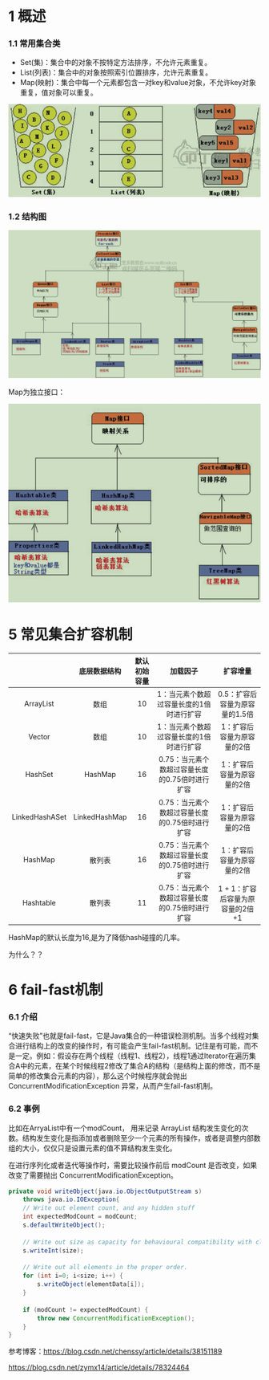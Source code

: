 # 1 概述 

### 1.1 常用集合类

- Set(集)：集合中的对象不按特定方法排序，不允许元素重复。
- List(列表)：集合中的对象按照索引位置排序，允许元素重复。
- Map(映射)：集合中每一个元素都包含一对key和value对象，不允许key对象重复，值对象可以重复。

![](../assets/1.3.png)





### 1.2 结构图

![](../assets/1.1.png)



Map为独立接口：

![](../assets/1.2.png)







# 5 常见集合扩容机制

|                | 底层数据结构  | 默认初始容量 |                    加载因子                    |             扩容增量             |
| :------------: | :-----------: | :----------: | :--------------------------------------------: | :------------------------------: |
|   ArrayList    |     数组      |      10      |    1：当元素个数超过容量长度的1倍时进行扩容    |  0.5：扩容后容量为原容量的1.5倍  |
|     Vector     |     数组      |      10      |    1：当元素个数超过容量长度的1倍时进行扩容    |    1：扩容后容量为原容量的2倍    |
|    HashSet     |    HashMap    |      16      | 0.75：当元素个数超过容量长度的0.75倍时进行扩容 |    1：扩容后容量为原容量的2倍    |
| LinkedHashASet | LinkedHashMap |      16      | 0.75：当元素个数超过容量长度的0.75倍时进行扩容 |    1：扩容后容量为原容量的2倍    |
|    HashMap     |    散列表     |      16      | 0.75：当元素个数超过容量长度的0.75倍时进行扩容 |    1：扩容后容量为原容量的2倍    |
|   Hashtable    |    散列表     |      11      | 0.75：当元素个数超过容量长度的0.75倍时进行扩容 | 1 + 1：扩容后容量为原容量的2倍+1 |



HashMap的默认长度为16,是为了降低hash碰撞的几率。 

为什么？？



# 6 fail-fast机制

### 6.1 介绍

“快速失败”也就是fail-fast，它是Java集合的一种错误检测机制。当多个线程对集合进行结构上的改变的操作时，有可能会产生fail-fast机制。记住是有可能，而不是一定。例如：假设存在两个线程（线程1、线程2），线程1通过Iterator在遍历集合A中的元素，在某个时候线程2修改了集合A的结构（是结构上面的修改，而不是简单的修改集合元素的内容），那么这个时候程序就会抛出 ConcurrentModificationException 异常，从而产生fail-fast机制。



### 6.2 事例

比如在ArryaList中有一个modCount， 用来记录 ArrayList 结构发生变化的次数。结构发生变化是指添加或者删除至少一个元素的所有操作，或者是调整内部数组的大小，仅仅只是设置元素的值不算结构发生变化。

在进行序列化或者迭代等操作时，需要比较操作前后 modCount 是否改变，如果改变了需要抛出 ConcurrentModificationException。

```java
private void writeObject(java.io.ObjectOutputStream s)
    throws java.io.IOException{
    // Write out element count, and any hidden stuff
    int expectedModCount = modCount;
    s.defaultWriteObject();

    // Write out size as capacity for behavioural compatibility with clone()
    s.writeInt(size);

    // Write out all elements in the proper order.
    for (int i=0; i<size; i++) {
        s.writeObject(elementData[i]);
    }

    if (modCount != expectedModCount) {
        throw new ConcurrentModificationException();
    }
}
```



 参考博客：https://blog.csdn.net/chenssy/article/details/38151189

https://blog.csdn.net/zymx14/article/details/78324464
